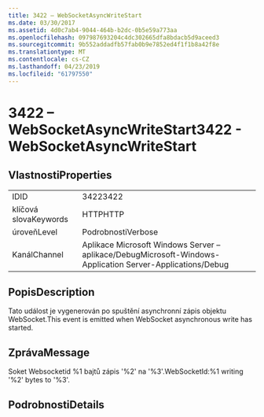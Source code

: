 ```yaml
---
title: 3422 – WebSocketAsyncWriteStart
ms.date: 03/30/2017
ms.assetid: 4d0c7ab4-9044-464b-b2dc-0b5e59a773aa
ms.openlocfilehash: 097987693204c4dc302665dfa8bdacb5d9aceed3
ms.sourcegitcommit: 9b552addadfb57fab0b9e7852ed4f1f1b8a42f8e
ms.translationtype: MT
ms.contentlocale: cs-CZ
ms.lasthandoff: 04/23/2019
ms.locfileid: "61797550"
---
```

# <a name="3422---websocketasyncwritestart"></a><span data-ttu-id="ef2e8-102">3422 – WebSocketAsyncWriteStart</span><span class="sxs-lookup"><span data-stu-id="ef2e8-102">3422 - WebSocketAsyncWriteStart</span></span>
## <a name="properties"></a><span data-ttu-id="ef2e8-103">Vlastnosti</span><span class="sxs-lookup"><span data-stu-id="ef2e8-103">Properties</span></span>  
  
|||  
|-|-|  
|<span data-ttu-id="ef2e8-104">ID</span><span class="sxs-lookup"><span data-stu-id="ef2e8-104">ID</span></span>|<span data-ttu-id="ef2e8-105">3422</span><span class="sxs-lookup"><span data-stu-id="ef2e8-105">3422</span></span>|  
|<span data-ttu-id="ef2e8-106">klíčová slova</span><span class="sxs-lookup"><span data-stu-id="ef2e8-106">Keywords</span></span>|<span data-ttu-id="ef2e8-107">HTTP</span><span class="sxs-lookup"><span data-stu-id="ef2e8-107">HTTP</span></span>|  
|<span data-ttu-id="ef2e8-108">úroveň</span><span class="sxs-lookup"><span data-stu-id="ef2e8-108">Level</span></span>|<span data-ttu-id="ef2e8-109">Podrobnosti</span><span class="sxs-lookup"><span data-stu-id="ef2e8-109">Verbose</span></span>|  
|<span data-ttu-id="ef2e8-110">Kanál</span><span class="sxs-lookup"><span data-stu-id="ef2e8-110">Channel</span></span>|<span data-ttu-id="ef2e8-111">Aplikace Microsoft Windows Server – aplikace/Debug</span><span class="sxs-lookup"><span data-stu-id="ef2e8-111">Microsoft-Windows-Application Server-Applications/Debug</span></span>|  
  
## <a name="description"></a><span data-ttu-id="ef2e8-112">Popis</span><span class="sxs-lookup"><span data-stu-id="ef2e8-112">Description</span></span>  
 <span data-ttu-id="ef2e8-113">Tato událost je vygenerován po spuštění asynchronní zápis objektu WebSocket.</span><span class="sxs-lookup"><span data-stu-id="ef2e8-113">This event is emitted when WebSocket asynchronous write has started.</span></span>  
  
## <a name="message"></a><span data-ttu-id="ef2e8-114">Zpráva</span><span class="sxs-lookup"><span data-stu-id="ef2e8-114">Message</span></span>  
 <span data-ttu-id="ef2e8-115">Soket Websocketid %1 bajtů zápis '%2' na '%3'.</span><span class="sxs-lookup"><span data-stu-id="ef2e8-115">WebSocketId:%1 writing '%2' bytes to '%3'.</span></span>  
  
## <a name="details"></a><span data-ttu-id="ef2e8-116">Podrobnosti</span><span class="sxs-lookup"><span data-stu-id="ef2e8-116">Details</span></span>
